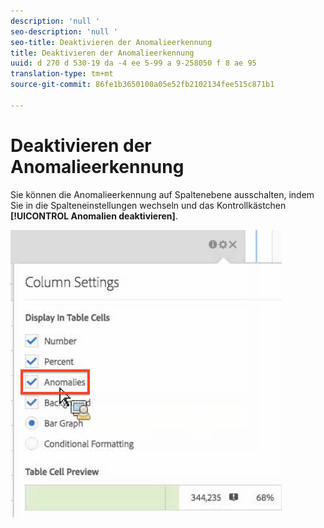 ```yaml
---
description: 'null '
seo-description: 'null '
seo-title: Deaktivieren der Anomalieerkennung
title: Deaktivieren der Anomalieerkennung
uuid: d 270 d 530-19 da -4 ee 5-99 a 9-258050 f 8 ae 95
translation-type: tm+mt
source-git-commit: 86fe1b3650100a05e52fb2102134fee515c871b1

---
```



# Deaktivieren der Anomalieerkennung

Sie können die Anomalieerkennung auf Spaltenebene ausschalten, indem Sie in die Spalteneinstellungen wechseln und das Kontrollkästchen **[!UICONTROL Anomalien deaktivieren]**.

![](assets/turnoff_anomalies.png)

